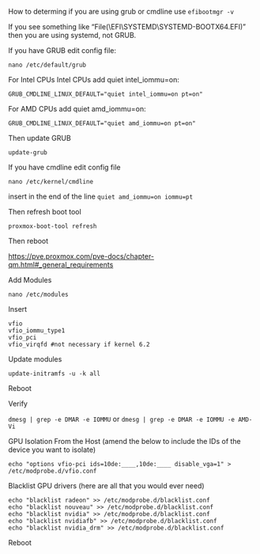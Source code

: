 How to determing if you are using grub or cmdline
use `efibootmgr -v`

If you see something like “File(\EFI\SYSTEMD\SYSTEMD-BOOTX64.EFI)” then you are using systemd, not GRUB.

If you have GRUB edit config file:

```
nano /etc/default/grub
```

For Intel CPUs Intel CPUs add quiet intel_iommu=on: 
```
GRUB_CMDLINE_LINUX_DEFAULT="quiet intel_iommu=on pt=on"
```

For AMD CPUs add quiet amd_iommu=on:

```
GRUB_CMDLINE_LINUX_DEFAULT="quiet amd_iommu=on pt=on"
```

Then update GRUB
```
update-grub
```

If you have cmdline edit config file 
```
nano /etc/kernel/cmdline
```

insert in the end of the line
`quiet amd_iommu=on iommu=pt`

Then refresh boot tool
```
proxmox-boot-tool refresh
```
Then reboot

https://pve.proxmox.com/pve-docs/chapter-qm.html#_general_requirements

Add Modules

```
nano /etc/modules
```

Insert

```
vfio
vfio_iommu_type1
vfio_pci
vfio_virqfd #not necessary if kernel 6.2
```
Update modules
```
update-initramfs -u -k all
```
Reboot

Verify

`dmesg | grep -e DMAR -e IOMMU` or
`dmesg | grep -e DMAR -e IOMMU -e AMD-Vi`

GPU Isolation From the Host (amend the below to include the IDs of the device you want to isolate)

```
echo "options vfio-pci ids=10de:____,10de:____ disable_vga=1" > /etc/modprobe.d/vfio.conf
```

Blacklist GPU drivers (here are all that you would ever need)

```
echo "blacklist radeon" >> /etc/modprobe.d/blacklist.conf 
echo "blacklist nouveau" >> /etc/modprobe.d/blacklist.conf 
echo "blacklist nvidia" >> /etc/modprobe.d/blacklist.conf 
echo "blacklist nvidiafb" >> /etc/modprobe.d/blacklist.conf
echo "blacklist nvidia_drm" >> /etc/modprobe.d/blacklist.conf
```
Reboot 
